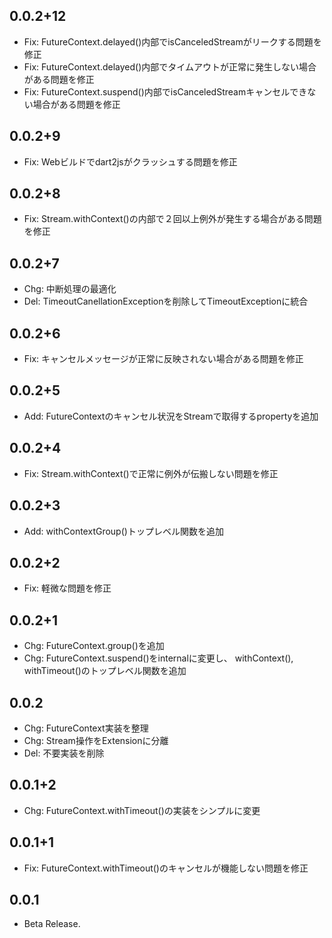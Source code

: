 ## 0.0.2+12

* Fix: FutureContext.delayed()内部でisCanceledStreamがリークする問題を修正
* Fix: FutureContext.delayed()内部でタイムアウトが正常に発生しない場合がある問題を修正
* Fix: FutureContext.suspend()内部でisCanceledStreamキャンセルできない場合がある問題を修正

## 0.0.2+9

* Fix: Webビルドでdart2jsがクラッシュする問題を修正

## 0.0.2+8

* Fix: Stream.withContext()の内部で２回以上例外が発生する場合がある問題を修正

## 0.0.2+7

* Chg: 中断処理の最適化
* Del: TimeoutCanellationExceptionを削除してTimeoutExceptionに統合

## 0.0.2+6

* Fix: キャンセルメッセージが正常に反映されない場合がある問題を修正

## 0.0.2+5

* Add: FutureContextのキャンセル状況をStreamで取得するpropertyを追加

## 0.0.2+4

* Fix: Stream.withContext()で正常に例外が伝搬しない問題を修正

## 0.0.2+3

* Add: withContextGroup()トップレベル関数を追加

## 0.0.2+2

* Fix: 軽微な問題を修正

## 0.0.2+1

* Chg: FutureContext.group()を追加
* Chg: FutureContext.suspend()をinternalに変更し、 withContext(), withTimeout()のトップレベル関数を追加

## 0.0.2

* Chg: FutureContext実装を整理
* Chg: Stream操作をExtensionに分離
* Del: 不要実装を削除

## 0.0.1+2

* Chg: FutureContext.withTimeout()の実装をシンプルに変更

## 0.0.1+1

* Fix: FutureContext.withTimeout()のキャンセルが機能しない問題を修正

## 0.0.1

* Beta Release.
